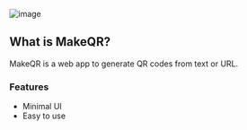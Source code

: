 ![image](https://user-images.githubusercontent.com/95465993/178271531-b9cb9018-5d54-4427-8a91-a4482ea045ba.png)


## What is MakeQR?

MakeQR is a web app to generate QR codes from text or URL.

### Features

- Minimal UI
- Easy to use
